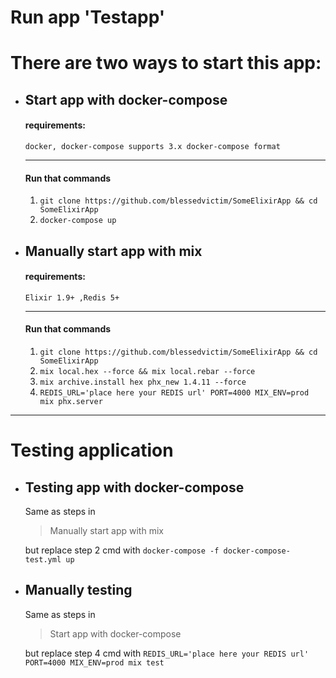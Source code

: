 # Run app 'Testapp'

 # There are two ways to start this app:

  * ## Start app with docker-compose
    #### requirements:
      ```docker, docker-compose supports 3.x docker-compose format ``` 
      ___
      #### Run that commands
      1. ```git clone https://github.com/blessedvictim/SomeElixirApp && cd SomeElixirApp``` 
      2. ```docker-compose up```

  * ## Manually start app with mix
    #### requirements:
      ```Elixir 1.9+ ,Redis 5+```
    ___
    #### Run that commands
      1. ```git clone https://github.com/blessedvictim/SomeElixirApp && cd SomeElixirApp``` 
      2. ```mix local.hex --force && mix local.rebar --force```
      3. ```mix archive.install hex phx_new 1.4.11 --force```
      4. ```REDIS_URL='place here your REDIS url' PORT=4000 MIX_ENV=prod mix phx.server```
___
# Testing application


  * ## Testing app with docker-compose
    Same as steps in
    >Manually start app with mix

    but replace step 2 cmd with ```docker-compose -f docker-compose-test.yml up ```
  * ## Manually testing
    Same as steps in
    >Start app with docker-compose

    but replace step 4 cmd with ```REDIS_URL='place here your REDIS url' PORT=4000 MIX_ENV=prod mix test```